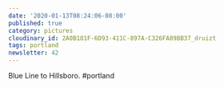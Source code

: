 ```yaml
---
date: '2020-01-13T08:24:06-08:00'
published: true
category: pictures
cloudinary_id: 2A0B181F-6D93-411C-897A-C326FA89BB37_druizt
tags: portland
newsletter: 42
---
```


Blue Line to Hillsboro. #portland